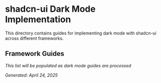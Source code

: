 # shadcn-ui Dark Mode Implementation

This directory contains guides for implementing dark mode with shadcn-ui across different frameworks.

## Framework Guides

*This list will be populated as dark mode guides are processed*

*Generated: April 24, 2025*